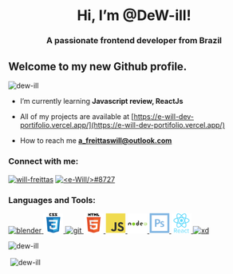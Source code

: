 <h1 align="center">  Hi, I’m @DeW-ill!
  
<h3 align="center">A passionate frontend developer from Brazil</h3>
  
##  Welcome to my new Github profile.




<p align="left"> <img src="https://komarev.com/ghpvc/?username=dew-ill&label=views&color=0e75b6&style=flat" alt="dew-ill" /> </p>

-  I’m currently learning **Javascript review, ReactJs**

- All of my projects are available at [https://e-will-dev-portifolio.vercel.app/](https://e-will-dev-portifolio.vercel.app/)

-  How to reach me **a_freittaswill@outlook.com**

<h3 align="left">Connect with me:</h3>
<p align="left">
<a href="https://linkedin.com/in/will-freittas" target="blank"><img align="center" src="https://raw.githubusercontent.com/rahuldkjain/github-profile-readme-generator/master/src/images/icons/Social/linked-in-alt.svg" alt="will-freittas" height="30" width="40" /></a>
<a href="https://discord.gg/<e-Will/>#8727" target="blank"><img align="center" src="https://raw.githubusercontent.com/rahuldkjain/github-profile-readme-generator/master/src/images/icons/Social/discord.svg" alt="<e-Will/>#8727" height="30" width="40" /></a>
</p>

<h3 align="left">Languages and Tools:</h3>
<p align="left"> <a href="https://www.blender.org/" target="_blank" rel="noreferrer"> <img src="https://download.blender.org/branding/community/blender_community_badge_white.svg" alt="blender" width="40" height="40"/> </a> <a href="https://www.w3schools.com/css/" target="_blank" rel="noreferrer"> <img src="https://raw.githubusercontent.com/devicons/devicon/master/icons/css3/css3-original-wordmark.svg" alt="css3" width="40" height="40"/> </a> <a href="https://git-scm.com/" target="_blank" rel="noreferrer"> <img src="https://www.vectorlogo.zone/logos/git-scm/git-scm-icon.svg" alt="git" width="40" height="40"/> </a> <a href="https://www.w3.org/html/" target="_blank" rel="noreferrer"> <img src="https://raw.githubusercontent.com/devicons/devicon/master/icons/html5/html5-original-wordmark.svg" alt="html5" width="40" height="40"/> </a> <a href="https://developer.mozilla.org/en-US/docs/Web/JavaScript" target="_blank" rel="noreferrer"> <img src="https://raw.githubusercontent.com/devicons/devicon/master/icons/javascript/javascript-original.svg" alt="javascript" width="40" height="40"/> </a> <a href="https://nodejs.org" target="_blank" rel="noreferrer"> <img src="https://raw.githubusercontent.com/devicons/devicon/master/icons/nodejs/nodejs-original-wordmark.svg" alt="nodejs" width="40" height="40"/> </a> <a href="https://www.photoshop.com/en" target="_blank" rel="noreferrer"> <img src="https://raw.githubusercontent.com/devicons/devicon/master/icons/photoshop/photoshop-line.svg" alt="photoshop" width="40" height="40"/> </a> <a href="https://reactjs.org/" target="_blank" rel="noreferrer"> <img src="https://raw.githubusercontent.com/devicons/devicon/master/icons/react/react-original-wordmark.svg" alt="react" width="40" height="40"/> </a> <a href="https://www.adobe.com/products/xd.html" target="_blank" rel="noreferrer"> <img src="https://cdn.worldvectorlogo.com/logos/adobe-xd.svg" alt="xd" width="40" height="40"/> </a> </p>

<p><img align="left" src="https://github-readme-stats.vercel.app/api/top-langs?username=dew-ill&show_icons=true&locale=en&layout=compact" alt="dew-ill" /></p> <br />

<p>&nbsp;<img align="center" src="https://github-readme-stats.vercel.app/api?username=dew-ill&show_icons=true&locale=en" alt="dew-ill" /></p>



<!---
I created this new profile for the purpose of organizing my repositories, and therefore the old one will soon be deleted.
--->
